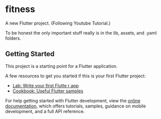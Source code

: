 # fitness

A new Flutter project.  (Following Youtube Tutorial.)

To be honest the only important stuff really is in the lib, assets, and .yaml folders.

## Getting Started

This project is a starting point for a Flutter application.

A few resources to get you started if this is your first Flutter project:

- [Lab: Write your first Flutte r app](https://docs.flutter.dev/get-started/codelab)
- [Cookbook: Useful Flutter samples](https://docs.flutter.dev/cookbook)

For help getting started with Flutter development, view the
[online documentation](https://docs.flutter.dev/), which offers tutorials,
samples, guidance on mobile development, and a full API reference.
